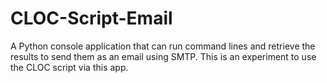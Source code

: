 # CLOC-Script-Email
A Python console application that can run command lines and retrieve the results to send them as an email using SMTP. This is an experiment to use the CLOC script via this app.
